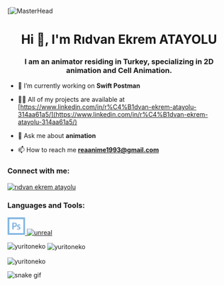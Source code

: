 [![MasterHead](https://www.giantbomb.com/a/uploads/scale_small/2/27436/2738072-5213039972-Sakat.jpg)
<h1 align="center">Hi 👋, I'm Rıdvan Ekrem ATAYOLU</h1>
<h3 align="center">I am an animator residing in Turkey, specializing in 2D animation and Cell Animation.</h3>

- 🔭 I’m currently working on **Swift Postman**

- 👨‍💻 All of my projects are available at [https://www.linkedin.com/in/r%C4%B1dvan-ekrem-atayolu-314aa61a5/](https://www.linkedin.com/in/r%C4%B1dvan-ekrem-atayolu-314aa61a5/)

- 💬 Ask me about **animation**

- 📫 How to reach me **reaanime1993@gmail.com**

<h3 align="left">Connect with me:</h3>
<p align="left">
<a href="https://linkedin.com/in/rıdvan ekrem atayolu" target="blank"><img align="center" src="https://raw.githubusercontent.com/rahuldkjain/github-profile-readme-generator/master/src/images/icons/Social/linked-in-alt.svg" alt="rıdvan ekrem atayolu" height="30" width="40" /></a>
</p>

<h3 align="left">Languages and Tools:</h3>
<p align="left"> <a href="https://www.photoshop.com/en" target="_blank" rel="noreferrer"> <img src="https://raw.githubusercontent.com/devicons/devicon/master/icons/photoshop/photoshop-line.svg" alt="photoshop" width="40" height="40"/> </a> <a href="https://unrealengine.com/" target="_blank" rel="noreferrer"> <img src="https://raw.githubusercontent.com/kenangundogan/fontisto/036b7eca71aab1bef8e6a0518f7329f13ed62f6b/icons/svg/brand/unreal-engine.svg" alt="unreal" width="40" height="40"/> </a> </p>

<p><img align="left" src="https://github-readme-stats.vercel.app/api/top-langs?username=yuritoneko&show_icons=true&locale=en&layout=compact" alt="yuritoneko" /></p>

<p>&nbsp;<img align="center" src="https://github-readme-stats.vercel.app/api?username=yuritoneko&show_icons=true&locale=en" alt="yuritoneko" /></p>

<p><img align="center" src="https://github-readme-streak-stats.herokuapp.com/?user=yuritoneko&" alt="yuritoneko" /></p>



![snake gif](https://github.com/YuriToNeko/YuriToNeko/blob/output/github-contribution-grid-snake.gif)
